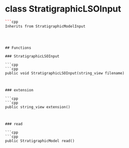 # class StratigraphicLSOInput


```cpp
```cpp
Inherits from StratigraphicModelInput
```
```



## Functions

### StratigraphicLSOInput

```cpp
```cpp
public void StratigraphicLSOInput(string_view filename)
```
```


### extension

```cpp
```cpp
public string_view extension()
```
```


### read

```cpp
```cpp
public StratigraphicModel read()
```
```




